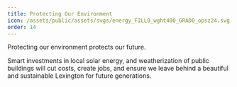 ```yaml
---
title: Protecting Our Environment
icon: /assets/public/assets/svgs/energy_FILL0_wght400_GRAD0_opsz24.svg
order: 14
---
```


Protecting our environment protects our future.

Smart investments in local solar energy, and weatherization of public buildings will cut costs, create jobs, and ensure we leave behind a beautiful and sustainable Lexington for future generations.
